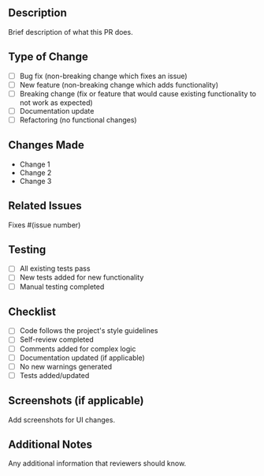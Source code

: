 ## Description
Brief description of what this PR does.

## Type of Change
- [ ] Bug fix (non-breaking change which fixes an issue)
- [ ] New feature (non-breaking change which adds functionality)
- [ ] Breaking change (fix or feature that would cause existing functionality to not work as expected)
- [ ] Documentation update
- [ ] Refactoring (no functional changes)

## Changes Made
- Change 1
- Change 2
- Change 3

## Related Issues
Fixes #(issue number)

## Testing
- [ ] All existing tests pass
- [ ] New tests added for new functionality
- [ ] Manual testing completed

## Checklist
- [ ] Code follows the project's style guidelines
- [ ] Self-review completed
- [ ] Comments added for complex logic
- [ ] Documentation updated (if applicable)
- [ ] No new warnings generated
- [ ] Tests added/updated

## Screenshots (if applicable)
Add screenshots for UI changes.

## Additional Notes
Any additional information that reviewers should know.
